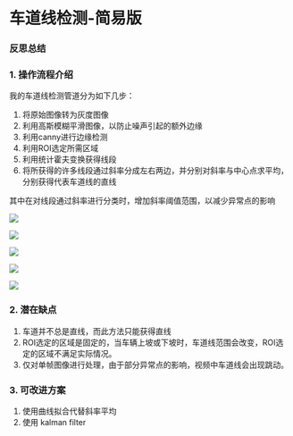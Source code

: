 # **车道线检测-简易版**

### 反思总结

### 1. 操作流程介绍

我的车道线检测管道分为如下几步：

1. 将原始图像转为灰度图像
2. 利用高斯模糊平滑图像，以防止噪声引起的额外边缘
3. 利用canny进行边缘检测
4. 利用ROI选定所需区域
5. 利用统计霍夫变换获得线段
6. 将所获得的许多线段通过斜率分成左右两边，并分别对斜率与中心点求平均，分别获得代表车道线的直线

其中在对线段通过斜率进行分类时，增加斜率阈值范围，以减少异常点的影响

![](http://p37mg8cnp.bkt.clouddn.com/201805100952_526.png)

![](http://p37mg8cnp.bkt.clouddn.com/201805100953_624.png)

![](http://p37mg8cnp.bkt.clouddn.com/201805100954_146.png)

![](http://p37mg8cnp.bkt.clouddn.com/201805101010_880.png)

![](http://p37mg8cnp.bkt.clouddn.com/201805100956_704.png)





### 2. 潜在缺点

1. 车道并不总是直线，而此方法只能获得直线
2. ROI选定的区域是固定的，当车辆上坡或下坡时，车道线范围会改变，ROI选定的区域不满足实际情况。
3. 仅对单帧图像进行处理，由于部分异常点的影响，视频中车道线会出现跳动。

### 3. 可改进方案

1. 使用曲线拟合代替斜率平均
2. 使用 kalman filter

